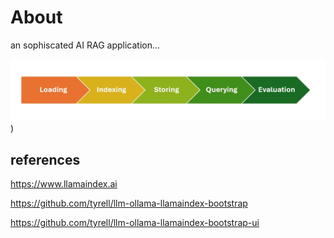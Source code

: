 

# About

 an sophiscated AI  RAG application...  

![alt text](https://raw.githubusercontent.com/TydsManagement/dangkang/main/1*wtg4K6kYvpdYxAz-kpcrMw.png))
## references

https://www.llamaindex.ai

https://github.com/tyrell/llm-ollama-llamaindex-bootstrap

https://github.com/tyrell/llm-ollama-llamaindex-bootstrap-ui



